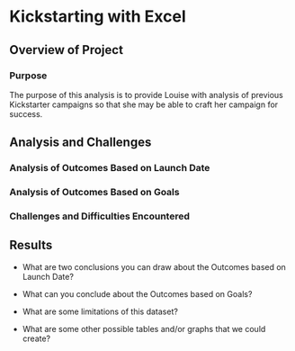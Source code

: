 # Kickstarting with Excel

## Overview of Project

### Purpose
The purpose of this analysis is to provide Louise with analysis of previous Kickstarter campaigns so that she may be able to craft her campaign for success.
## Analysis and Challenges

### Analysis of Outcomes Based on Launch Date

### Analysis of Outcomes Based on Goals

### Challenges and Difficulties Encountered

## Results

- What are two conclusions you can draw about the Outcomes based on Launch Date?

- What can you conclude about the Outcomes based on Goals?

- What are some limitations of this dataset?

- What are some other possible tables and/or graphs that we could create?
